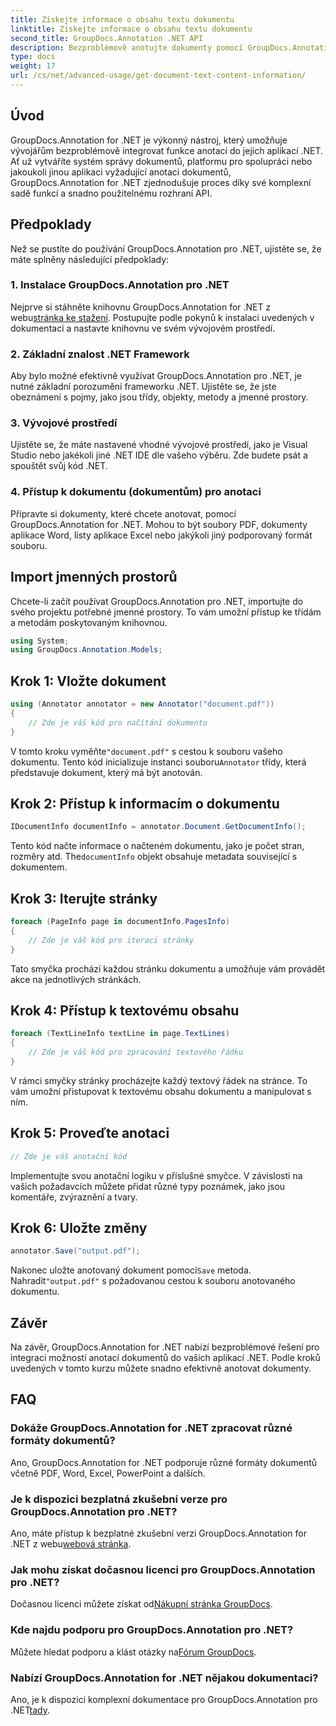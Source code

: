 ```yaml
---
title: Získejte informace o obsahu textu dokumentu
linktitle: Získejte informace o obsahu textu dokumentu
second_title: GroupDocs.Annotation .NET API
description: Bezproblémově anotujte dokumenty pomocí GroupDocs.Annotation pro .NET. Integrujte anotační funkce do svých aplikací .NET bez námahy.
type: docs
weight: 17
url: /cs/net/advanced-usage/get-document-text-content-information/
---
```

## Úvod
GroupDocs.Annotation for .NET je výkonný nástroj, který umožňuje vývojářům bezproblémově integrovat funkce anotací do jejich aplikací .NET. Ať už vytváříte systém správy dokumentů, platformu pro spolupráci nebo jakoukoli jinou aplikaci vyžadující anotaci dokumentů, GroupDocs.Annotation for .NET zjednodušuje proces díky své komplexní sadě funkcí a snadno použitelnému rozhraní API.
## Předpoklady
Než se pustíte do používání GroupDocs.Annotation pro .NET, ujistěte se, že máte splněny následující předpoklady:
### 1. Instalace GroupDocs.Annotation pro .NET
 Nejprve si stáhněte knihovnu GroupDocs.Annotation for .NET z webu[stránka ke stažení](https://releases.groupdocs.com/annotation/net/). Postupujte podle pokynů k instalaci uvedených v dokumentaci a nastavte knihovnu ve svém vývojovém prostředí.
### 2. Základní znalost .NET Framework
Aby bylo možné efektivně využívat GroupDocs.Annotation pro .NET, je nutné základní porozumění frameworku .NET. Ujistěte se, že jste obeznámeni s pojmy, jako jsou třídy, objekty, metody a jmenné prostory.
### 3. Vývojové prostředí
Ujistěte se, že máte nastavené vhodné vývojové prostředí, jako je Visual Studio nebo jakékoli jiné .NET IDE dle vašeho výběru. Zde budete psát a spouštět svůj kód .NET.
### 4. Přístup k dokumentu (dokumentům) pro anotaci
Připravte si dokumenty, které chcete anotovat, pomocí GroupDocs.Annotation for .NET. Mohou to být soubory PDF, dokumenty aplikace Word, listy aplikace Excel nebo jakýkoli jiný podporovaný formát souboru.

## Import jmenných prostorů
Chcete-li začít používat GroupDocs.Annotation pro .NET, importujte do svého projektu potřebné jmenné prostory. To vám umožní přístup ke třídám a metodám poskytovaným knihovnou.
```csharp
using System;
using GroupDocs.Annotation.Models;
```
## Krok 1: Vložte dokument
```csharp
using (Annotator annotator = new Annotator("document.pdf"))
{
    // Zde je váš kód pro načítání dokumentu
}
```
 V tomto kroku vyměňte`"document.pdf"` s cestou k souboru vašeho dokumentu. Tento kód inicializuje instanci souboru`Annotator` třídy, která představuje dokument, který má být anotován.
## Krok 2: Přístup k informacím o dokumentu
```csharp
IDocumentInfo documentInfo = annotator.Document.GetDocumentInfo();
```
Tento kód načte informace o načteném dokumentu, jako je počet stran, rozměry atd. The`documentInfo` objekt obsahuje metadata související s dokumentem.
## Krok 3: Iterujte stránky
```csharp
foreach (PageInfo page in documentInfo.PagesInfo)
{
    // Zde je váš kód pro iteraci stránky
}
```
Tato smyčka prochází každou stránku dokumentu a umožňuje vám provádět akce na jednotlivých stránkách.
## Krok 4: Přístup k textovému obsahu
```csharp
foreach (TextLineInfo textLine in page.TextLines)
{
    // Zde je váš kód pro zpracování textového řádku
}
```
V rámci smyčky stránky procházejte každý textový řádek na stránce. To vám umožní přistupovat k textovému obsahu dokumentu a manipulovat s ním.
## Krok 5: Proveďte anotaci
```csharp
// Zde je váš anotační kód
```
Implementujte svou anotační logiku v příslušné smyčce. V závislosti na vašich požadavcích můžete přidat různé typy poznámek, jako jsou komentáře, zvýraznění a tvary.
## Krok 6: Uložte změny
```csharp
annotator.Save("output.pdf");
```
 Nakonec uložte anotovaný dokument pomocí`Save` metoda. Nahradit`"output.pdf"` s požadovanou cestou k souboru anotovaného dokumentu.

## Závěr
Na závěr, GroupDocs.Annotation for .NET nabízí bezproblémové řešení pro integraci možností anotací dokumentů do vašich aplikací .NET. Podle kroků uvedených v tomto kurzu můžete snadno efektivně anotovat dokumenty.
## FAQ
### Dokáže GroupDocs.Annotation for .NET zpracovat různé formáty dokumentů?
Ano, GroupDocs.Annotation for .NET podporuje různé formáty dokumentů včetně PDF, Word, Excel, PowerPoint a dalších.
### Je k dispozici bezplatná zkušební verze pro GroupDocs.Annotation pro .NET?
 Ano, máte přístup k bezplatné zkušební verzi GroupDocs.Annotation for .NET z webu[webová stránka](https://releases.groupdocs.com/).
### Jak mohu získat dočasnou licenci pro GroupDocs.Annotation pro .NET?
 Dočasnou licenci můžete získat od[Nákupní stránka GroupDocs](https://purchase.groupdocs.com/temporary-license/).
### Kde najdu podporu pro GroupDocs.Annotation pro .NET?
 Můžete hledat podporu a klást otázky na[Fórum GroupDocs](https://forum.groupdocs.com/c/annotation/10).
### Nabízí GroupDocs.Annotation for .NET nějakou dokumentaci?
 Ano, je k dispozici komplexní dokumentace pro GroupDocs.Annotation pro .NET[tady](https://reference.groupdocs.com/annotation/net/).